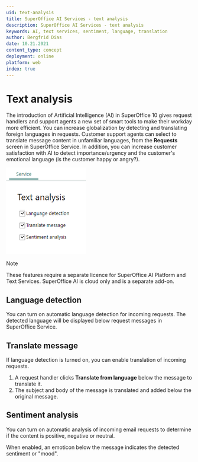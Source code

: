 ```yaml
---
uid: text-analysis
title: SuperOffice AI Services - text analysis
description: SuperOffice AI Services - text analysis
keywords: AI, text services, sentiment, language, translation
author: Bergfrid Dias
date: 10.21.2021
content_type: concept
deployment: online
platform: web
index: true
---
```


# Text analysis

The introduction of Artificial Intelligence (AI) in SuperOffice 10 gives request handlers and support agents a new set of smart tools to make their workday more efficient. You can increase globalization by detecting and translating foreign languages in requests. Customer support agents can select to translate message content in unfamiliar languages, from the **Requests** screen in SuperOffice Service. In addition, you can increase customer satisfaction with AI to detect importance/urgency and the customer's emotional language (is the customer happy or angry?).

![Text analysis AI options -screenshot][img1]

> [!NOTE]
> These features require a separate licence for SuperOffice AI Platform and Text Services. SuperOffice AI is cloud only and is a separate add-on.

## Language detection

You can turn on automatic language detection for incoming requests. The detected language will be displayed below request messages in SuperOffice Service.

## Translate message

If language detection is turned on, you can enable translation of incoming requests.

1. A request handler clicks **Translate from language** below the message to translate it.
2. The subject and body of the message is translated and added below the original message.

## Sentiment analysis

You can turn on automatic analysis of incoming email requests to determine if the content is positive, negative or neutral.

When enabled, an emoticon below the message indicates the detected sentiment or "mood".

<!-- Referenced links -->

<!-- Referenced image -->
[img1]: media/text-analysis-ai-options.png

